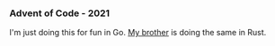 ### Advent of Code - 2021

I'm just doing this for fun in Go.  [My brother](https://github.com/Zolmok/aoc-2021) is doing the same in Rust.